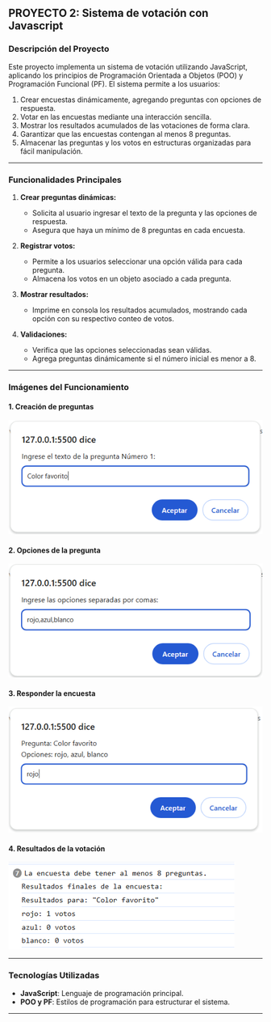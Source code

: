## PROYECTO 2: Sistema de votación con Javascript

### Descripción del Proyecto
Este proyecto implementa un sistema de votación utilizando JavaScript, aplicando los principios de Programación Orientada a Objetos (POO) y Programación Funcional (PF). El sistema permite a los usuarios:

1. Crear encuestas dinámicamente, agregando preguntas con opciones de respuesta.
2. Votar en las encuestas mediante una interacción sencilla.
3. Mostrar los resultados acumulados de las votaciones de forma clara.
4. Garantizar que las encuestas contengan al menos 8 preguntas.
5. Almacenar las preguntas y los votos en estructuras organizadas para fácil manipulación.

---

### Funcionalidades Principales
1. **Crear preguntas dinámicas:**
   - Solicita al usuario ingresar el texto de la pregunta y las opciones de respuesta.
   - Asegura que haya un mínimo de 8 preguntas en cada encuesta.

2. **Registrar votos:**
   - Permite a los usuarios seleccionar una opción válida para cada pregunta.
   - Almacena los votos en un objeto asociado a cada pregunta.

3. **Mostrar resultados:**
   - Imprime en consola los resultados acumulados, mostrando cada opción con su respectivo conteo de votos.

4. **Validaciones:**
   - Verifica que las opciones seleccionadas sean válidas.
   - Agrega preguntas dinámicamente si el número inicial es menor a 8.

---

### Imágenes del Funcionamiento

#### 1. Creación de preguntas
![Creación Preguntas](./images/creacionPreguntas.png)

#### 2. Opciones de la pregunta
![Opciones de la Pregunta](./images/opcionesPreguntas.png)

#### 3. Responder la encuesta
![Responder o seleccionar una opción](./images/respondeEncuesta.png)

#### 4. Resultados de la votación
![Resultados de la votación](./images/resultadoEncuesta.png)

---

### Tecnologías Utilizadas
- **JavaScript**: Lenguaje de programación principal.
- **POO y PF**: Estilos de programación para estructurar el sistema.

---

